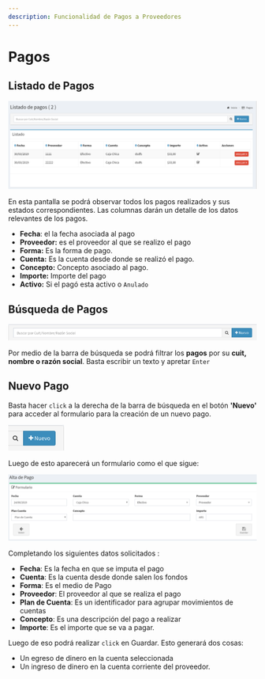 ```yaml
---
description: Funcionalidad de Pagos a Proveedores
---
```


# Pagos

## Listado de Pagos

![Listado de Pagos](../../.gitbook/assets/screenshot-guille.beerapp.com.ar-2019.08.24-09_14_52.png)

En esta pantalla se podrá observar todos los pagos realizados y sus estados correspondientes.  Las columnas darán un detalle de los datos relevantes de los pagos.

* **Fecha**: el la fecha asociada al pago
* **Proveedor:**  es el proveedor al que se realizo el pago
* **Forma:**  Es la forma de pago.
* **Cuenta:** Es la cuenta desde donde se realizó el pago.
* **Concepto:**  Concepto asociado al pago.
* **Importe:** Importe del pago
* **Activo:** Si el pagó esta activo o `Anulado`

## Búsqueda de Pagos

![Barra de Busqueda](../../.gitbook/assets/screenshot-guido.beerapp.com.ar-2019.08.24-08_56_24.png)

Por medio de la barra de búsqueda se podrá filtrar los **pagos**  por su **cuit, nombre o razón social**. Basta escribir un texto y apretar `Enter`

## Nuevo Pago

Basta hacer `click` a la derecha de la barra de búsqueda en el botón **'Nuevo'** para acceder al formulario para la creación de un nuevo pago.

![Bot&#xF3;n de Nuevo Pago](../../.gitbook/assets/screenshot-guido.beerapp.com.ar-2019.07.28-15_07_45.png)

Luego de esto aparecerá un formulario como el que sigue:

![Formulario de Alta de Pago](../../.gitbook/assets/screenshot-guido.beerapp.com.ar-2019.08.24-08_55_47.png)

Completando los siguientes datos solicitados :

* **Fecha**: Es la fecha en que se imputa el pago
* **Cuenta**: Es la cuenta desde donde salen los fondos
* **Forma**: Es el medio de Pago
* **Proveedor**: El proveedor al que se realiza el pago
* **Plan de Cuenta**: Es un identificador para agrupar movimientos de cuentas
* **Concepto**: Es una descripción del pago a realizar
* **Importe**: Es el importe que se va a pagar.

Luego de eso podrá realizar `click` en Guardar. Esto generará dos cosas:

* Un egreso de dinero en la cuenta seleccionada
* Un ingreso de dinero en la cuenta corriente del proveedor.




